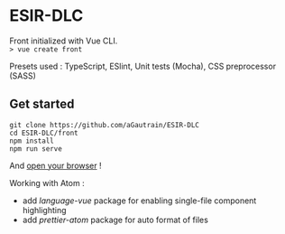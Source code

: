 # ESIR-DLC

Front initialized with Vue CLI.  
`> vue create front`

Presets used :
TypeScript, ESlint, Unit tests (Mocha), CSS preprocessor (SASS)

## Get started

```
git clone https://github.com/aGautrain/ESIR-DLC
cd ESIR-DLC/front
npm install
npm run serve
```

And [open your browser](http://localhost:8080/) !

Working with Atom :

- add _language-vue_ package for enabling single-file component highlighting
- add _prettier-atom_ package for auto format of files
